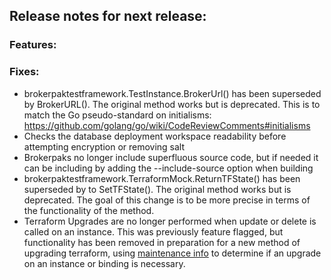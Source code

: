 ## Release notes for next release:


### Features:


### Fixes:
- brokerpaktestframework.TestInstance.BrokerUrl() has been superseded by BrokerURL(). The original method works but is deprecated. This is to match the Go pseudo-standard on initialisms:  https://github.com/golang/go/wiki/CodeReviewComments#initialisms
- Checks the database deployment workspace readability before attempting encryption or removing salt
- Brokerpaks no longer include superfluous source code, but if needed it can be including by adding the --include-source option when building
- brokerpaktestframework.TerraformMock.ReturnTFState() has been superseded by to SetTFState(). The original method works but is deprecated. The goal of this change is to be more precise in terms of the functionality of the method.
- Terraform Upgrades are no longer performed when update or delete is called on an instance. This was previously feature flagged, but functionality has been removed in preparation for a new method of upgrading terraform, using [maintenance info](https://github.com/openservicebrokerapi/servicebroker/blob/master/spec.md#maintenance-info-object) to determine if an upgrade on an instance or binding is necessary. 
